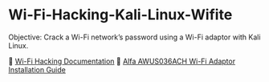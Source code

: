 # Wi-Fi-Hacking-Kali-Linux-Wifite
Objective: Crack a Wi-Fi network’s password using a Wi-Fi adaptor with Kali Linux. 

📓 [Wi-Fi Hacking Documentation](https://drive.google.com/file/d/1Vbod2hghHYvBRcVwgU7RwNkOJr5Jj4Dd/view?usp=sharing)
📓 [Alfa AWUS036ACH Wi-Fi Adaptor Installation Guide](https://drive.google.com/file/d/1WbYSvCbKhpkb8nxcVHZrVNL0sdBbKFOr/view?usp=sharing)
